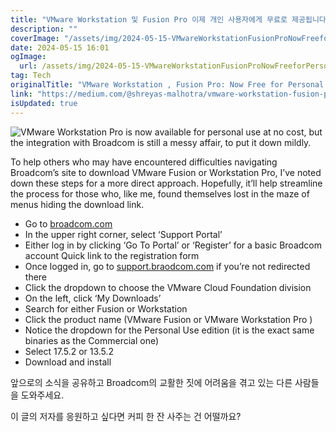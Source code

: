 ```yaml
---
title: "VMware Workstation 및 Fusion Pro 이제 개인 사용자에게 무료로 제공됩니다"
description: ""
coverImage: "/assets/img/2024-05-15-VMwareWorkstationFusionProNowFreeforPersonalUse_0.png"
date: 2024-05-15 16:01
ogImage: 
  url: /assets/img/2024-05-15-VMwareWorkstationFusionProNowFreeforPersonalUse_0.png
tag: Tech
originalTitle: "VMware Workstation , Fusion Pro: Now Free for Personal Use!"
link: "https://medium.com/@shreyas-malhotra/vmware-workstation-fusion-pro-now-free-for-personal-use-dcedb1e994de"
isUpdated: true
---
```






![VMware Workstation Pro is now available for personal use at no cost, but the integration with Broadcom is still a messy affair, to put it down mildly.](/assets/img/2024-05-15-VMwareWorkstationFusionProNowFreeforPersonalUse_0.png)

To help others who may have encountered difficulties navigating Broadcom’s site to download VMware Fusion or Workstation Pro, I’ve noted down these steps for a more direct approach. Hopefully, it’ll help streamline the process for those who, like me, found themselves lost in the maze of menus hiding the download link.

- Go to [broadcom.com](https://www.broadcom.com)
- In the upper right corner, select ‘Support Portal’
- Either log in by clicking ‘Go To Portal’ or ‘Register’ for a basic Broadcom account Quick link to the registration form
- Once logged in, go to [support.braodcom.com](https://support.broadcom.com) if you’re not redirected there
- Click the dropdown to choose the VMware Cloud Foundation division
- On the left, click ‘My Downloads’
- Search for either Fusion or Workstation
- Click the product name (VMware Fusion or VMware Workstation Pro )
- Notice the dropdown for the Personal Use edition (it is the exact same binaries as the Commercial one)
- Select 17.5.2 or 13.5.2
- Download and install




앞으로의 소식을 공유하고 Broadcom의 교활한 짓에 어려움을 겪고 있는 다른 사람들을 도와주세요.

이 글의 저자를 응원하고 싶다면 커피 한 잔 사주는 건 어떨까요?